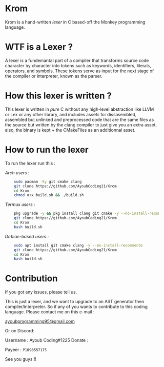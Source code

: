 # Krom

Krom is a hand-written *lexer* in C based-off the Monkey programming language.

# WTF is a Lexer ?

A lexer is a fundemantal part of a compiler that transforms source code character by character into tokens such as keywords, identifiers, literals, operators, and symbols. These tokens serve as input for the next stage of the compiler or interpreter, known as the parser.

# How this lexer is written ?

This lexer is written in *pure* C without any high-level abstraction like LLVM or Lex or any other library, and includes assets for dissasembled, assembled but unlinked and preprocessed code that are the same files as the source but written by the clang compiler to just give you an extra asset, also, the binary is kept + the CMakeFiles as an additionnal asset.

# How to run the lexer

To run the lexer run this :

*Arch users :*

```sh
    sudo pacman -Sy git cmake clang
    git clone https://github.com/AyoubCoding21/Krom
    cd Krom
    chmod u+x build.sh && ./build.sh
```

*Termux users :*

```sh
    pkg upgrade -y && pkg install clang git cmake -y --no-install-recommends
    git clone https://github.com/AyoubCoding21/Krom
    cd Krom
    bash build.sh
```

*Debian-based users :*

```sh
    sudo apt install git cmake clang -y --no-install-recommends
    git clone https://github.com/AyoubCoding21/Krom
    cd Krom
    bash build.sh
```

# Contribution

If you got any issues, please tell us.

This is just a lexer, and we want to upgrade to an AST generator then compiler/interpreter. So if any of you wants to contribute to this coding language. Please contact me on this e-mail : 

ayoubprogramming95@gmail.com

Or on Discord:

Username : Ayoub Coding#1225
Donate :

Payeer : ```P1098557175``` 

See you guys !!
